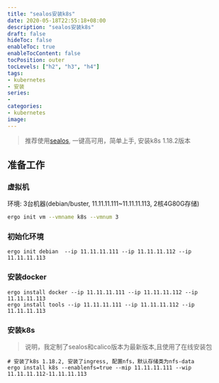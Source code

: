 ```yaml
---
title: "sealos安装k8s"
date: 2020-05-18T22:55:18+08:00
description: "sealos安装k8s"
draft: false
hideToc: false
enableToc: true
enableTocContent: false
tocPosition: outer
tocLevels: ["h2", "h3", "h4"]
tags: 
- kubernetes
- 安装
series:
-
categories: 
- kubernetes
image:
---
```


> 推荐使用[sealos](https://github.com/fanux/sealos), 一键高可用，简单上手, 安装k8s 1.18.2版本

## 准备工作

### 虚拟机

环境: 3台机器(debian/buster, 11.11.11.111~11.11.11.113, 2核4G80G存储)

```bash
ergo init vm --vmname k8s --vmnum 3
```

### 初始化环境

```
ergo init debian  --ip 11.11.11.111 --ip 11.11.11.112 --ip 11.11.11.113
```

### 安装docker

```
ergo install docker --ip 11.11.11.111 --ip 11.11.11.112 --ip 11.11.11.113
ergo install tools --ip 11.11.11.111 --ip 11.11.11.112 --ip 11.11.11.113
```

### 安装k8s

> 说明，我定制了sealos和calico版本为最新版本,且使用了在线安装包

```
# 安装了k8s 1.18.2, 安装了ingress, 配置nfs，默认存储类为nfs-data
ergo install k8s --enablenfs=true --mip 11.11.11.111 --wip 11.11.11.112-11.11.11.113
```
